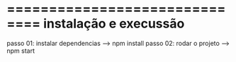 ==============================
instalação e execussão
==============================

passo 01: instalar dependencias --> npm install
passo 02: rodar o projeto --> npm start
